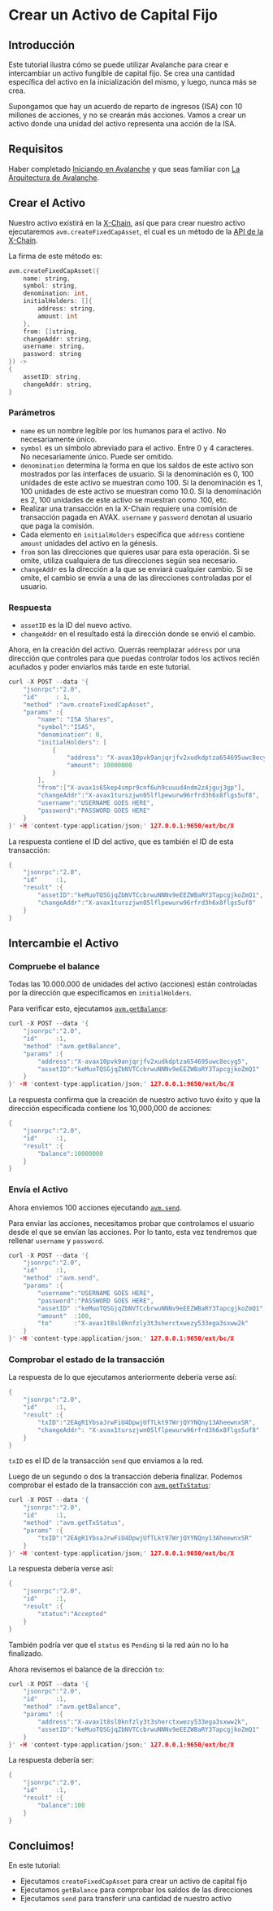 # Crear un Activo de Capital Fijo

## Introducción

Este tutorial ilustra cómo se puede utilizar Avalanche para crear e intercambiar un activo fungible de capital fijo. Se crea una cantidad específica del activo en la inicialización del mismo, y luego, nunca más se crea.

Supongamos que hay un acuerdo de reparto de ingresos \(ISA\) con 10 millones de acciones, y no se crearán más acciones. Vamos a crear un activo donde una unidad del activo representa una acción de la ISA.

## Requisitos

Haber completado [Iniciando en Avalanche](../../getting-started.md) y que seas familiar con [La Arquitectura de Avalanche](../../../aprende/platform-overview/).

## Crear el Activo

Nuestro activo existirá en la [X-Chain](../../../aprende/platform-overview/#exchange-chain-x-chain), así que para crear nuestro activo ejecutaremos `avm.createFixedCapAsset`, el cual es un método de la [API de la X-Chain](../../avalanchego-apis/exchange-chain-x-chain-api.md).

La firma de este método es:

```cpp
avm.createFixedCapAsset({
    name: string,
    symbol: string,
    denomination: int,  
    initialHolders: []{
        address: string,
        amount: int
    },
    from: []string,
    changeAddr: string,
    username: string,  
    password: string
}) ->
{
    assetID: string,
    changeAddr: string,
}
```

### Parámetros

* `name` es un nombre legible por los humanos para el activo. No necesariamente único.
* `symbol` es un símbolo abreviado para el activo. Entre 0 y 4 caracteres. No necesariamente único. Puede ser omitido.
* `denomination` determina la forma en que los saldos de este activo son mostrados por las interfaces de usuario. Si la denominación es 0, 100 unidades de este activo se muestran como 100. Si la denominación es 1, 100 unidades de este activo se muestran como 10.0. Si la denominación es 2, 100 unidades de este activo se muestran como .100, etc.
* Realizar una transacción en la X-Chain requiere una comisión de transacción pagada en AVAX. `username` y `password`  denotan al usuario que paga la comisión.
* Cada elemento en `initialHolders` especifica que `address` contiene `amount` unidades del activo en la génesis.
* `from` son las direcciones que quieres usar para esta operación. Si se omite, utiliza cualquiera de tus direcciones según sea necesario.
* `changeAddr` es la dirección a la que se enviará cualquier cambio. Si se omite, el cambio se envía a una de las direcciones controladas por el usuario.

### Respuesta

* `assetID` es la ID del nuevo activo.
* `changeAddr` en el resultado está la dirección donde se envió el cambio.

Ahora, en la creación del activo. Querrás reemplazar `address` por una dirección que controles para que puedas controlar todos los activos recién acuñados y poder enviarlos más tarde en este tutorial.

```cpp
curl -X POST --data '{
    "jsonrpc":"2.0",
    "id"     : 1,
    "method" :"avm.createFixedCapAsset",
    "params" :{
        "name": "ISA Shares",
        "symbol":"ISAS",
        "denomination": 0,
        "initialHolders": [
            {
                "address": "X-avax10pvk9anjqrjfv2xudkdptza654695uwc8ecyg5",
                "amount": 10000000
            }
        ],
        "from":["X-avax1s65kep4smpr9cnf6uh9cuuud4ndm2z4jguj3gp"],
        "changeAddr":"X-avax1turszjwn05lflpewurw96rfrd3h6x8flgs5uf8",
        "username":"USERNAME GOES HERE",
        "password":"PASSWORD GOES HERE"
    }
}' -H 'content-type:application/json;' 127.0.0.1:9650/ext/bc/X
```

La respuesta contiene el ID del activo, que es también el ID de esta transacción:

```cpp
{
    "jsonrpc":"2.0",
    "id"     :1,
    "result" :{
        "assetID":"keMuoTQSGjqZbNVTCcbrwuNNNv9eEEZWBaRY3TapcgjkoZmQ1",
        "changeAddr":"X-avax1turszjwn05lflpewurw96rfrd3h6x8flgs5uf8"
    }
}
```

## Intercambie el Activo

### Compruebe el balance

Todas las 10.000.000 de unidades del activo \(acciones\) están controladas por la dirección que especificamos en `initialHolders`.

Para verificar esto, ejecutamos [`avm.getBalance`](../../avalanchego-apis/exchange-chain-x-chain-api.md#avm-getbalance):

```cpp
curl -X POST --data '{
    "jsonrpc":"2.0",
    "id"     :1,
    "method" :"avm.getBalance",
    "params" :{
        "address":"X-avax10pvk9anjqrjfv2xudkdptza654695uwc8ecyg5",
        "assetID":"keMuoTQSGjqZbNVTCcbrwuNNNv9eEEZWBaRY3TapcgjkoZmQ1"
    }
}' -H 'content-type:application/json;' 127.0.0.1:9650/ext/bc/X
```

La respuesta confirma que la creación de nuestro activo tuvo éxito y que la dirección especificada contiene los 10,000,000 de acciones:

```cpp
{
    "jsonrpc":"2.0",
    "id"     :1,
    "result" :{
        "balance":10000000
    }
}
```

### Envía el Activo

Ahora enviemos 100 acciones ejecutando [`avm.send`](../../avalanchego-apis/exchange-chain-x-chain-api.md#avm-send).

Para enviar las acciones, necesitamos probar que controlamos el usuario desde el que se envían las acciones. Por lo tanto, esta vez tendremos que rellenar `username` y `password`.

```cpp
curl -X POST --data '{
    "jsonrpc":"2.0",
    "id"     :1,
    "method" :"avm.send",
    "params" :{
        "username":"USERNAME GOES HERE",
        "password":"PASSWORD GOES HERE",
        "assetID" :"keMuoTQSGjqZbNVTCcbrwuNNNv9eEEZWBaRY3TapcgjkoZmQ1",
        "amount"  :100,
        "to"      :"X-avax1t8sl0knfzly3t3sherctxwezy533ega3sxww2k"
    }
}' -H 'content-type:application/json;' 127.0.0.1:9650/ext/bc/X
```

### Comprobar el estado de la transacción

La respuesta de lo que ejecutamos anteriormente debería verse así:

```cpp
{
    "jsonrpc":"2.0",
    "id"     :1,
    "result" :{
        "txID":"2EAgR1YbsaJrwFiU4DpwjUfTLkt97WrjQYYNQny13AheewnxSR",
        "changeAddr": "X-avax1turszjwn05lflpewurw96rfrd3h6x8flgs5uf8"
    }
}
```

`txID` es el ID de la transacción `send` que enviamos a la red.

Luego de un segundo o dos la transacción debería finalizar. Podemos comprobar el estado de la transacción con [`avm.getTxStatus`](../../avalanchego-apis/exchange-chain-x-chain-api.md#avm-gettxstatus):

```cpp
curl -X POST --data '{
    "jsonrpc":"2.0",
    "id"     :1,
    "method" :"avm.getTxStatus",
    "params" :{
        "txID":"2EAgR1YbsaJrwFiU4DpwjUfTLkt97WrjQYYNQny13AheewnxSR"
    }
}' -H 'content-type:application/json;' 127.0.0.1:9650/ext/bc/X
```

La respuesta debería verse así:

```cpp
{
    "jsonrpc":"2.0",
    "id"     :1,
    "result" :{
        "status":"Accepted"
    }
}
```

También podría ver que el `status` es `Pending` si la red aún no lo ha finalizado.

Ahora revisemos el balance de la dirección `to`:

```cpp
curl -X POST --data '{
    "jsonrpc":"2.0",
    "id"     :1,
    "method" :"avm.getBalance",
    "params" :{
        "address":"X-avax1t8sl0knfzly3t3sherctxwezy533ega3sxww2k",
        "assetID":"keMuoTQSGjqZbNVTCcbrwuNNNv9eEEZWBaRY3TapcgjkoZmQ1"
    }
}' -H 'content-type:application/json;' 127.0.0.1:9650/ext/bc/X
```

La respuesta debería ser:

```cpp
{
    "jsonrpc":"2.0",
    "id"     :1,
    "result" :{
        "balance":100
    }
}
```

## Concluimos!

En este tutorial:

* Ejecutamos `createFixedCapAsset` para crear un activo de capital fijo
* Ejecutamos  `getBalance` para comprobar los saldos de las direcciones
* Ejecutamos `send` para transferir una cantidad de nuestro activo

